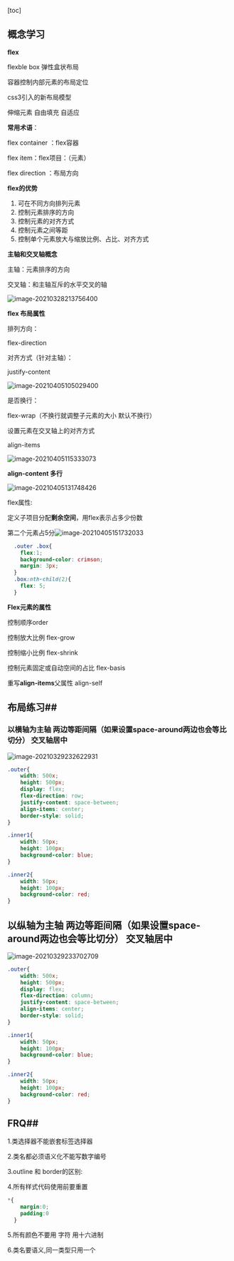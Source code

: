 [toc]



## 概念学习 ##

**flex**

flexble box 弹性盒状布局  

容器控制内部元素的布局定位

css3引入的新布局模型

伸缩元素 自由填充 自适应



**常用术语**：

flex container  ：flex容器  

flex item：flex项目：（元素）  

flex direction ：布局方向

**flex的优势**

1. 可在不同方向排列元素
2. 控制元素排序的方向
3. 控制元素的对齐方式
4. 控制元素之间等距
5. 控制单个元素放大与缩放比例、占比、对齐方式

**主轴和交叉轴概念**

主轴：元素排序的方向  

交叉轴：和主轴互斥的水平交叉的轴

![image-20210328213756400](20201-03-28(Flex)布局.assets/image-20210328213756400.png)

**flex 布局属性**

排列方向：  

flex-direction

对齐方式（针对主轴）：

justify-content

![image-20210405105029400](20201-03-28(Flex)布局.assets/image-20210405105029400.png)

是否换行：

flex-wrap（不换行就调整子元素的大小 默认不换行）

设置元素在交叉轴上的对齐方式

align-items

![image-20210405115333073](20201-03-28(Flex)布局.assets/image-20210405115333073.png)

**align-content 多行**

![image-20210405131748426](20201-03-28(Flex)布局.assets/image-20210405131748426.png)

flex属性:

定义子项目分配**剩余空间**，用flex表示占多少份数

第二个元素占5分![image-20210405151732033](20201-03-28(Flex)布局.assets/image-20210405151732033.png)

```css
  .outer .box{
    flex:1;
    background-color: crimson;
    margin: 3px;
  }
  .box:nth-child(2){
    flex: 5;
  }
```

**Flex元素的属性**

控制顺序order  

控制放大比例 flex-grow

控制缩小比例  flex-shrink

控制元素固定或自动空间的占比 flex-basis

重写**align-items**父属性 align-self

## 布局练习##

### 以横轴为主轴 两边等距间隔（如果设置space-around两边也会等比切分） 交叉轴居中 ##

![image-20210329232622931](20201-03-28(Flex)布局.assets/image-20210329232622931.png)

```css
.outer{
    width: 500x;
    height: 500px;
    display: flex;
    flex-direction: row;
    justify-content: space-between;
    align-items: center;
    border-style: solid;
}

.inner1{
    width: 50px;
    height: 100px;
    background-color: blue;
}

.inner2{
    width: 50px;
    height: 100px;
    background-color: red;
}
```

## 以纵轴为主轴 两边等距间隔（如果设置space-around两边也会等比切分） 交叉轴居中 ##

![image-20210329233702709](20201-03-28(Flex)布局.assets/image-20210329233702709.png)

```css
.outer{
    width: 500x;
    height: 500px;
    display: flex;
    flex-direction: column;
    justify-content: space-between;
    align-items: center;
    border-style: solid;
}

.inner1{
    width: 50px;
    height: 100px;
    background-color: blue;
}

.inner2{
    width: 50px;
    height: 100px;
    background-color: red;
}
```









## FRQ##

1.类选择器不能嵌套标签选择器

2.类名都必须语义化不能写数字编号

3.outline 和 border的区别:

4.所有样式代码使用前要重置

```css
*{
    margin:0;
    padding:0
  }  
```

5.所有颜色不要用 字符 用十六进制

6.类名要语义,同一类型只用一个







